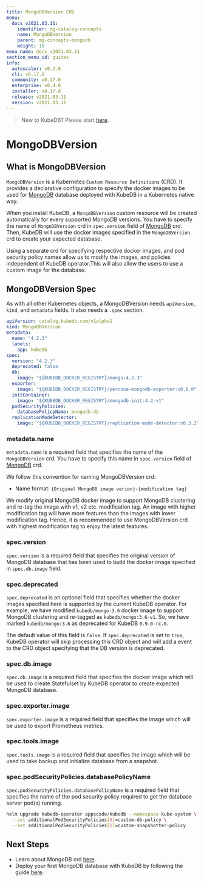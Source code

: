 ```yaml
---
title: MongoDBVersion CRD
menu:
  docs_v2021.03.11:
    identifier: mg-catalog-concepts
    name: MongoDBVersion
    parent: mg-concepts-mongodb
    weight: 15
menu_name: docs_v2021.03.11
section_menu_id: guides
info:
  autoscaler: v0.2.0
  cli: v0.17.0
  community: v0.17.0
  enterprise: v0.4.0
  installer: v0.17.0
  release: v2021.03.11
  version: v2021.03.11
---
```


> New to KubeDB? Please start [here](/docs/v2021.03.11/README).

# MongoDBVersion

## What is MongoDBVersion

`MongoDBVersion` is a Kubernetes `Custom Resource Definitions` (CRD). It provides a declarative configuration to specify the docker images to be used for [MongoDB](https://www.mongodb.com/) database deployed with KubeDB in a Kubernetes native way.

When you install KubeDB, a `MongoDBVersion` custom resource will be created automatically for every supported MongoDB versions. You have to specify the name of `MongoDBVersion` crd in `spec.version` field of [MongoDB](/docs/v2021.03.11/guides/mongodb/concepts/mongodb) crd. Then, KubeDB will use the docker images specified in the `MongoDBVersion` crd to create your expected database.

Using a separate crd for specifying respective docker images, and pod security policy names allow us to modify the images, and policies independent of KubeDB operator.This will also allow the users to use a custom image for the database.

## MongoDBVersion Spec

As with all other Kubernetes objects, a MongoDBVersion needs `apiVersion`, `kind`, and `metadata` fields. It also needs a `.spec` section.

```yaml
apiVersion: catalog.kubedb.com/v1alpha1
kind: MongoDBVersion
metadata:
  name: "4.2.3"
  labels:
    app: kubedb
spec:
  version: "4.2.3"
  deprecated: false
  db:
    image: "${KUBEDB_DOCKER_REGISTRY}/mongo:4.2.3"
  exporter:
    image: "${KUBEDB_DOCKER_REGISTRY}/percona-mongodb-exporter:v0.8.0"
  initContainer:
    image: "${KUBEDB_DOCKER_REGISTRY}/mongodb-init:4.2-v1"
  podSecurityPolicies:
    databasePolicyName: mongodb-db
  replicationModeDetector:
    image: "${KUBEDB_DOCKER_REGISTRY}/replication-mode-detector:v0.3.2"
```

### metadata.name

`metadata.name` is a required field that specifies the name of the `MongoDBVersion` crd. You have to specify this name in `spec.version` field of [MongoDB](/docs/v2021.03.11/guides/mongodb/concepts/mongodb) crd.

We follow this convention for naming MongoDBVersion crd:

- Name format: `{Original MongoDB image verion}-{modification tag}`

We modify original MongoDB docker image to support MongoDB clustering and re-tag the image with v1, v2 etc. modification tag. An image with higher modification tag will have more features than the images with lower modification tag. Hence, it is recommended to use MongoDBVersion crd with highest modification tag to enjoy the latest features.

### spec.version

`spec.version` is a required field that specifies the original version of MongoDB database that has been used to build the docker image specified in `spec.db.image` field.

### spec.deprecated

`spec.deprecated` is an optional field that specifies whether the docker images specified here is supported by the current KubeDB operator. For example, we have modified `kubedb/mongo:3.6` docker image to support MongoDB clustering and re-tagged as `kubedb/mongo:3.6-v1`. So, we have marked `kubedb/mongo:3.6` as deprecated for KubeDB `0.9.0-rc.0`.

The default value of this field is `false`. If `spec.deprecated` is set to `true`, KubeDB operator will skip processing this CRD object and will add a event to the CRD object specifying that the DB version is deprecated.

### spec.db.image

`spec.db.image` is a required field that specifies the docker image which will be used to create Statefulset by KubeDB operator to create expected MongoDB database.

### spec.exporter.image

`spec.exporter.image` is a required field that specifies the image which will be used to export Prometheus metrics.

### spec.tools.image

`spec.tools.image` is a required field that specifies the image which will be used to take backup and initialize database from a snapshot.

### spec.podSecurityPolicies.databasePolicyName

`spec.podSecurityPolicies.databasePolicyName` is a required field that specifies the name of the pod security policy required to get the database server pod(s) running.

```bash
helm upgrade kubedb-operator appscode/kubedb --namespace kube-system \
  --set additionalPodSecurityPolicies[0]=custom-db-policy \
  --set additionalPodSecurityPolicies[1]=custom-snapshotter-policy
```

## Next Steps

- Learn about MongoDB crd [here](/docs/v2021.03.11/guides/mongodb/concepts/mongodb).
- Deploy your first MongoDB database with KubeDB by following the guide [here](/docs/v2021.03.11/guides/mongodb/quickstart/quickstart).
